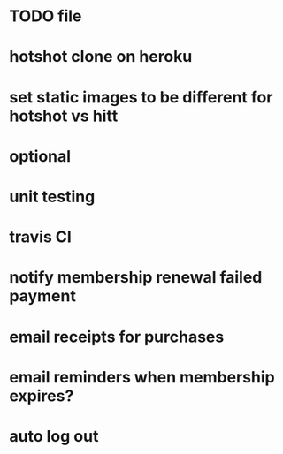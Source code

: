 # TODO file

# hotshot clone on heroku
# set static images to be different for hotshot vs hitt

# optional
# unit testing
# travis CI
# notify membership renewal failed payment
# email receipts for purchases
# email reminders when membership expires?
# auto log out